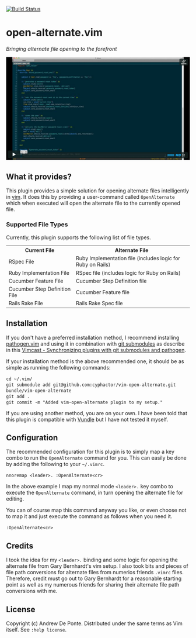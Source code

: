 [![Build Status](https://travis-ci.org/cyphactor/vim-open-alternate.svg?branch=master)](https://travis-ci.org/cyphactor/vim-open-alternate)

# open-alternate.vim

*Bringing alternate file opening to the forefront*

[![It in Action](/images/vim-open-alternate-intro-screenshot.png?raw=true)](https://vimeo.com/66043605)

## What it provides?

This plugin provides a simple solution for opening alternate files
intelligently in [vim](http://www.vim.org). It does this by providing a
user-command called `OpenAlternate` which when executed will open the
alternate file to the currently opened file.

### Supported File Types

Currently, this plugin supports the following list of file types.

<table>
  <tr>
    <th>
      Current File
    </th>
    <th>
      Alternate File
    </th>
  </tr>
  <tr>
    <td>
      RSpec File
    </td>
    <td>
      Ruby Implementation file (includes logic for Ruby on Rails)
    </td>
  </tr>
  <tr>
    <td>
      Ruby Implementation File
    </td>
    <td>
      RSpec file (includes logic for Ruby on Rails)
    </td>
  </tr>
  <tr>
    <td>
      Cucumber Feature File
    </td>
    <td>
      Cucumber Step Definition file
    </td>
  </tr>
  <tr>
    <td>
      Cucumber Step Definition File
    </td>
    <td>
      Cucumber Feature file
    </td>
  </tr>
  <tr>
    <td>
      Rails Rake File
    </td>
    <td>
      Rails Rake Spec file
    </td>
  </tr>
</table>

## Installation

If you don't have a preferred installation method, I recommend installing
[pathogen.vim](https://github.com/tpope/vim-pathogen) and using it in
combination with [git
submodules](http://git-scm.com/book/en/Git-Tools-Submodules) as describe in
this [Vimcast - Synchronizing plugins with git submodules and
pathogen](http://vimcasts.org/episodes/synchronizing-plugins-with-git-submodules-and-pathogen/).

If your installation method is the above recommended one, it should be as
simple as running the following commands:

    cd ~/.vim/
    git submodule add git@github.com:cyphactor/vim-open-alternate.git bundle/vim-open-alternate
    git add .
    git commit -m "Added vim-open-alternate plugin to my setup."

If you are using another method, you are on your own. I have been told that
this plugin is compatible with [Vundle](http://github.com/gmarik/vundle)
but I have not tested it myself.

## Configuration

The recommended configuration for this plugin is to simply map a key combo to
run the `OpenAlternate` command for you. This can easily be done by adding the
following to your `~/.vimrc`.

    nnoremap <leader>. :OpenAlternate<cr>

In the above example I map my normal mode `<leader>.` key combo to execute the
`OpenAlternate` command, in turn opening the alternate file for editing.

You can of course map this command anyway you like, or even choose not to map
it and just execute the command as follows when you need it.

    :OpenAlternate<cr>

## Credits

I took the idea for my `<leader>.` binding and some logic for opening the
alternate file from Gary Bernhardt's vim setup. I also took bits and pieces of
file path conversions for alternate files from numerios friends `.vimrc`
files. Therefore, credit must go out to Gary Bernhardt for a reasonable
starting point as well as my numerous friends for sharing their alternate
file path conversions with me.

## License

Copyright (c) Andrew De Ponte. Distributed under the same terms as Vim itself.
See `:help license`.
